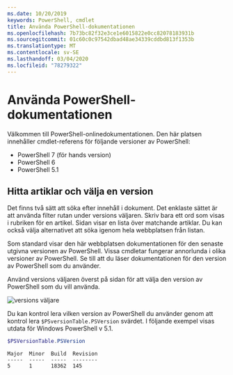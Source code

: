 ```yaml
---
ms.date: 10/20/2019
keywords: PowerShell, cmdlet
title: Använda PowerShell-dokumentationen
ms.openlocfilehash: 7b73bc82f32e3ce1e6015822e0cc82078183931b
ms.sourcegitcommit: 01c60c0c97542dbad48ae34339cddbd813f1353b
ms.translationtype: MT
ms.contentlocale: sv-SE
ms.lasthandoff: 03/04/2020
ms.locfileid: "78279322"
---
```

# <a name="how-to-use-the-powershell-documentation"></a>Använda PowerShell-dokumentationen

Välkommen till PowerShell-onlinedokumentationen. Den här platsen innehåller cmdlet-referens för följande versioner av PowerShell:

- PowerShell 7 (för hands version)
- PowerShell 6
- PowerShell 5.1

## <a name="finding-articles-and-selecting-a-version"></a>Hitta artiklar och välja en version

Det finns två sätt att söka efter innehåll i dokument. Det enklaste sättet är att använda filter rutan under versions väljaren. Skriv bara ett ord som visas i rubriken för en artikel. Sidan visar en lista över matchande artiklar. Du kan också välja alternativet att söka igenom hela webbplatsen från listan.

Som standard visar den här webbplatsen dokumentationen för den senaste utgivna versionen av PowerShell. Vissa cmdletar fungerar annorlunda i olika versioner av PowerShell. Se till att du läser dokumentationen för den version av PowerShell som du använder.

Använd versions väljaren överst på sidan för att välja den version av PowerShell som du vill använda.

![versions väljare](media/how-to-use-docs/version-search.gif)

Du kan kontrol lera vilken version av PowerShell du använder genom att kontrol lera `$PSversionTable.PSVersion` svärdet. I följande exempel visas utdata för Windows PowerShell v 5.1.

```powershell
$PSVersionTable.PSVersion
```

```Output
Major  Minor  Build  Revision
-----  -----  -----  --------
5      1      18362  145
```
